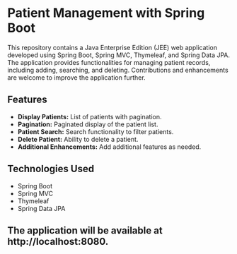 # Patient Management with Spring Boot

This repository contains a Java Enterprise Edition (JEE) web application developed using Spring Boot, Spring MVC, Thymeleaf, and Spring Data JPA. The application provides functionalities for managing patient records, including adding, searching, and deleting. Contributions and enhancements are welcome to improve the application further.

## Features

- **Display Patients:** List of patients with pagination.
- **Pagination:** Paginated display of the patient list.
- **Patient Search:** Search functionality to filter patients.
- **Delete Patient:** Ability to delete a patient.
- **Additional Enhancements:** Add additional features as needed.

## Technologies Used

- Spring Boot
- Spring MVC
- Thymeleaf
- Spring Data JPA

## The application will be available at http://localhost:8080.
